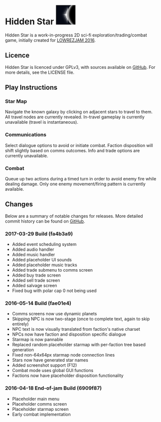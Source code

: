 # Hidden Star ![alt text](https://github.com/Cheeseness/hidden-star/raw/master/hidden-star.png "Hidden Star")

Hidden Star is a work-in-progress 2D sci-fi exploration/trading/combat game, initially created for [LOWREZJAM 2016](https://itch.io/jam/lowrezjam2016).


## Licence
Hidden Star is licenced under GPLv3, with sources available on [GitHub](https://github.com/Cheeseness/hidden-star). For more details, see the LICENSE file.


## Play Instructions

### Star Map
Navigate the known galaxy by clicking on adjacent stars to travel to them.
All travel nodes are currently revealed. In-travel gameplay is currently unavailable (travel is instantaneous).

### Communications
Select dialogue options to avoid or initiate combat.
Faction disposition will shift slightly based on comms outcomes. Info and trade options are currently unavailable.

### Combat
Queue up two actions during a timed turn in order to avoid enemy fire while dealing damage.
Only one enemy movement/firing pattern is currently available.


## Changes

Below are a summary of notable changes for releases. More detailed commit history can be found on [GitHub](https://github.com/Cheeseness/hidden-star/commits/master).

### 2017-03-29 Build (fa4b3a9)
* Added event scheduling system
* Added audio handler
* Added music handler
* Added placeholder UI sounds
* Added placeholder music tracks
* Added trade submenu to comms screen
* Added buy trade screen
* Added sell trade screen
* Added salvage screen
* Fixed bug with polar cap 0 not being used

### 2016-05-14 Build (fae01e4)
* Comms screens now use dynamic planets
* Skipping NPC is now two-stage (once to complete text, again to skip entirely)
* NPC text is now visually translated from faction's native charset
* NPCs now have faction and disposition specific dialogue
* Starmap is now pannable
* Replaced random placeholder starmap with per-faction tree based generation
* Fixed non-64x64px starmap node connection lines
* Stars now have generated star names
* Added screenshot support (F12)
* Combat mode uses global GUI functions
* Factions now have placeholder disposition functionality

### 2016-04-18 End-of-jam Build (6909f87)
* Placeholder main menu
* Placeholder comms screen
* Placeholder starmap screen
* Early combat implementation


